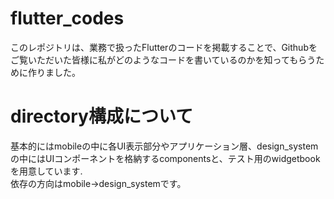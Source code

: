 # flutter_codes
このレポジトリは、業務で扱ったFlutterのコードを掲載することで、Githubをご覧いただいた皆様に私がどのようなコードを書いているのかを知ってもらうために作りました。
# directory構成について
基本的にはmobileの中に各UI表示部分やアプリケーション層、design_systemの中にはUIコンポーネントを格納するcomponentsと、テスト用のwidgetbookを用意しています.  
依存の方向はmobile->design_systemです。
